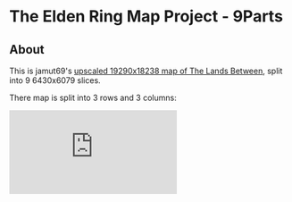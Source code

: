 # The Elden Ring Map Project - 9Parts

## About

This is jamut69's [upscaled 19290x18238 map of The Lands Between](https://www.nexusmods.com/eldenring/mods/237), split into 9 6430x6079 slices.

There map is split into 3 rows and 3 columns:

![map_slices](https://github.com/TheCampsiteRule/elden-ring-map-project/edit/development/9Parts/Map%20slices/README.md)
